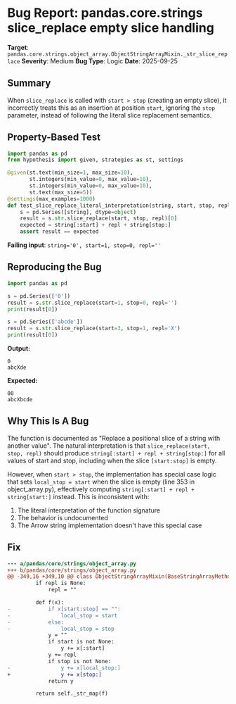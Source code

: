 # Bug Report: pandas.core.strings slice_replace empty slice handling

**Target**: `pandas.core.strings.object_array.ObjectStringArrayMixin._str_slice_replace`
**Severity**: Medium
**Bug Type**: Logic
**Date**: 2025-09-25

## Summary

When `slice_replace` is called with `start > stop` (creating an empty slice), it incorrectly treats this as an insertion at position `start`, ignoring the `stop` parameter, instead of following the literal slice replacement semantics.

## Property-Based Test

```python
import pandas as pd
from hypothesis import given, strategies as st, settings

@given(st.text(min_size=1, max_size=10),
       st.integers(min_value=0, max_value=10),
       st.integers(min_value=0, max_value=10),
       st.text(max_size=5))
@settings(max_examples=1000)
def test_slice_replace_literal_interpretation(string, start, stop, repl):
    s = pd.Series([string], dtype=object)
    result = s.str.slice_replace(start, stop, repl)[0]
    expected = string[:start] + repl + string[stop:]
    assert result == expected
```

**Failing input**: `string='0', start=1, stop=0, repl=''`

## Reproducing the Bug

```python
import pandas as pd

s = pd.Series(['0'])
result = s.str.slice_replace(start=1, stop=0, repl='')
print(result[0])

s = pd.Series(['abcde'])
result = s.str.slice_replace(start=3, stop=1, repl='X')
print(result[0])
```

**Output:**
```
0
abcXde
```

**Expected:**
```
00
abcXbcde
```

## Why This Is A Bug

The function is documented as "Replace a positional slice of a string with another value". The natural interpretation is that `slice_replace(start, stop, repl)` should produce `string[:start] + repl + string[stop:]` for all values of start and stop, including when the slice `[start:stop]` is empty.

However, when `start > stop`, the implementation has special case logic that sets `local_stop = start` when the slice is empty (line 353 in object_array.py), effectively computing `string[:start] + repl + string[start:]` instead. This is inconsistent with:

1. The literal interpretation of the function signature
2. The behavior is undocumented
3. The Arrow string implementation doesn't have this special case

## Fix

```diff
--- a/pandas/core/strings/object_array.py
+++ b/pandas/core/strings/object_array.py
@@ -349,16 +349,10 @@ class ObjectStringArrayMixin(BaseStringArrayMethods):
         if repl is None:
             repl = ""

         def f(x):
-            if x[start:stop] == "":
-                local_stop = start
-            else:
-                local_stop = stop
             y = ""
             if start is not None:
                 y += x[:start]
             y += repl
             if stop is not None:
-                y += x[local_stop:]
+                y += x[stop:]
             return y

         return self._str_map(f)
```